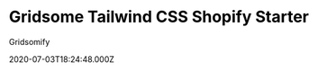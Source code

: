---
title: Gridsome Tailwind CSS Shopify Starter
github: https://github.com/bitcoinvsalts/gridsome-shopify-starter
demo: https://gridsome-shopify.netlify.app/
author: Gridsomify
thumbnail: themes/gridsome-shopify.jpg
ssg:
  - Gridsome
cms:
  - Markdown
css:
  - Tailwind
category:
  - Ecommerce
date: 2020-07-03T18:24:48.000Z
description: This Gridsome Shopify starter app is built with Tailwind CSS.
draft: true
publish_date: '2020-06-16T19:25:47Z'
update_date: '2020-07-24T13:52:23Z'
github_star: 39
github_fork: 16
---